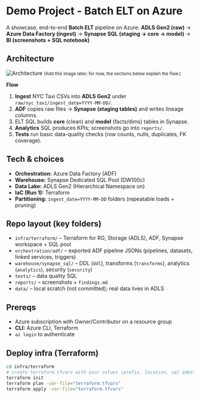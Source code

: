 # Demo Project - Batch ELT on Azure

A showcase, end-to-end **Batch ELT** pipeline on Azure:
**ADLS Gen2 (raw)** → **Azure Data Factory (ingest)** → **Synapse SQL (staging → core → model)** → **BI (screenshots + SQL notebook)**

## Architecture
![Architecture](./architecture.png)
<small>(Add this image later; for now, the sections below explain the flow.)</small>

**Flow**
1. **Ingest** NYC Taxi CSVs into **ADLS Gen2** under `raw/nyc_taxi/ingest_date=YYYY-MM-DD/`.
2. **ADF** copies raw files → **Synapse (staging tables)** and writes lineage columns.
3. ELT SQL builds **core** (clean) and **model** (facts/dims) tables in Synapse.
4. **Analytics** SQL produces KPIs; screenshots go into `reports/`.
5. **Tests** run basic data-quality checks (row counts, nulls, duplicates, FK coverage).

## Tech & choices
- **Orchestration:** Azure Data Factory (ADF)
- **Warehouse:** Synapse Dedicated SQL Pool (DW100c)
- **Data Lake:** ADLS Gen2 (Hierarchical Namespace on)
- **IaC (Run 1):** Terraform
- **Partitioning:** `ingest_date=YYYY-MM-DD` folders (repeatable loads + pruning)

## Repo layout (key folders)
- `infra/terraform/` – Terraform for RG, Storage (ADLS), ADF, Synapse workspace + SQL pool  
- `orchestration/adf/` – exported ADF pipeline JSONs (pipelines, datasets, linked services, triggers)  
- `warehouse/synapse_sql/` – DDL (`ddl`), transforms (`transforms`), analytics (`analytics`), security (`security`)  
- `tests/` – data quality SQL  
- `reports/` – screenshots + `findings.md`  
- `data/` – local scratch (not committed); real data lives in ADLS

## Prereqs
- Azure subscription with Owner/Contributor on a resource group
- **CLI:** Azure CLI, Terraform
- `az login` to authenticate

## Deploy infra (Terraform)
```bash
cd infra/terraform
# create terraform.tfvars with your values (prefix, location, sql admin, etc.)
terraform init
terraform plan -var-file="terraform.tfvars"
terraform apply -var-file="terraform.tfvars"